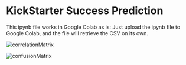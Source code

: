 # KickStarter Success Prediction

This ipynb file works in Google Colab as is: Just upload the ipynb file to Google Colab, and the file will retrieve the CSV on its own.<br/>


![correlationMatrix](https://user-images.githubusercontent.com/65743503/157476041-0ca22c18-4262-42fb-9385-00e37c1ee535.png)<br/>


![confusionMatrix](https://user-images.githubusercontent.com/65743503/157476193-e170078e-f8f5-4385-be02-904ed8616ad4.png)
